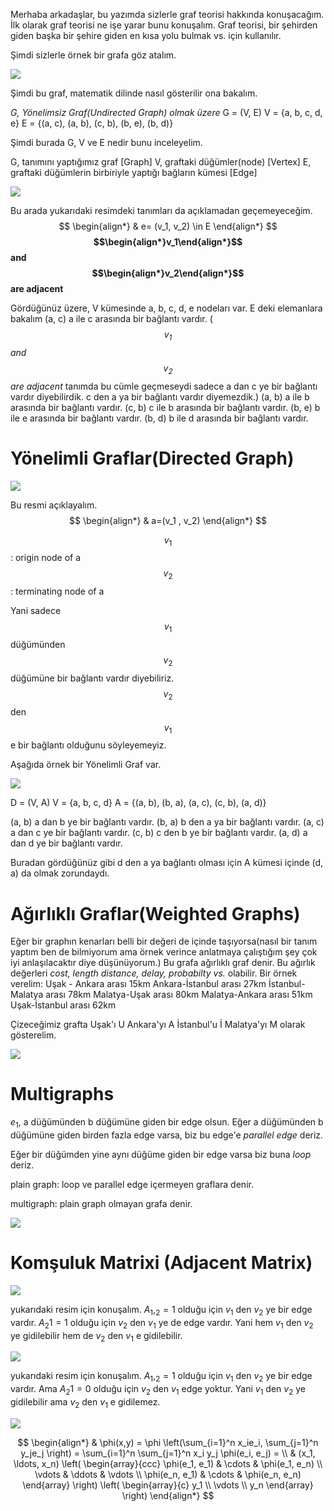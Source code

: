 Merhaba arkadaşlar, bu yazımda sizlerle graf teorisi hakkında konuşacağım.
İlk olarak graf teorisi ne işe yarar bunu konuşalım. Graf teorisi, bir şehirden giden başka bir şehire
giden en kısa yolu bulmak vs. için kullanılır.

Şimdi sizlerle örnek bir grafa göz atalım.

![](../resimler/cizge_kuramina_giris/1.jpeg)

Şimdi bu graf, matematik dilinde nasıl gösterilir ona bakalım.

*G, Yönelimsiz Graf(Undirected Graph) olmak üzere*
G = (V, E)
V = {a, b, c, d, e}
E = {(a, c), (a, b), (c, b), (b, e), (b, d)}

Şimdi burada G, V ve E nedir bunu inceleyelim.

G, tanımını yaptığımız graf [Graph]
V, graftaki düğümler(node) [Vertex]
E, graftaki düğümlerin birbiriyle yaptığı bağların kümesi [Edge]

![](../resimler/cizge_kuramina_giris/2.jpeg)

Bu arada yukarıdaki resimdeki tanımları da açıklamadan geçemeyeceğim.
$$
\begin{align*}
& e= (v_1, v_2) \in E
\end{align*}
$$
**$$\begin{align*}v_1\end{align*}$$ and $$\begin{align*}v_2\end{align*}$$ are adjacent**

Gördüğünüz üzere, V kümesinde a, b, c, d, e nodeları var. E deki elemanlara bakalım
(a, c) a ile c arasında bir bağlantı vardır. (*$$v_1$$ and $$v_2$$ are adjacent* tanımda bu cümle geçmeseydi sadece a dan c ye bir bağlantı vardır diyebilirdik. c den a ya bir bağlantı vardır diyemezdik.)
(a, b) a ile b arasında bir bağlantı vardır.
(c, b) c ile b arasında bir bağlantı vardır.
(b, e) b ile e arasında bir bağlantı vardır.
(b, d) b ile d arasında bir bağlantı vardır.

# Yönelimli Graflar(Directed Graph)

![](../resimler/cizge_kuramina_giris/3.jpeg)

Bu resmi açıklayalım.
$$
\begin{align*}
& a=(v_1 , v_2)
\end{align*}
$$

$$v_1$$ : origin node of a
$$v_2$$ : terminating node of a

Yani sadece $$v_1$$ düğümünden $$v_2$$ düğümüne bir bağlantı vardır diyebiliriz. $$v_2$$ den $$v_1$$ e bir bağlantı olduğunu söyleyemeyiz.

Aşağıda örnek bir Yönelimli Graf var.

![](../resimler/cizge_kuramina_giris/4.jpeg)

D = (V, A)
V = {a, b, c, d}
A = {(a, b), (b, a), (a, c), (c, b), (a, d)}

(a, b) a dan b ye bir bağlantı vardır.
(b, a) b den a ya bir bağlantı vardır.
(a, c) a dan c ye bir bağlantı vardır.
(c, b) c den b ye bir bağlantı vardır.
(a, d) a dan d ye bir bağlantı vardır.

Buradan gördüğünüz gibi d den a ya bağlantı olması için A kümesi içinde (d, a) da olmak zorundaydı.

# Ağırlıklı Graflar(Weighted Graphs)

Eğer bir graphın kenarları belli bir değeri de içinde taşıyorsa(nasıl bir tanım yaptım ben de bilmiyorum ama örnek verince anlatmaya çalıştığım şey çok iyi anlaşılacaktır diye düşünüyorum.)
Bu grafa ağırlıklı graf denir. Bu ağırlık değerleri *cost, length distance, delay, probabilty vs.* olabilir. Bir örnek verelim:
Uşak - Ankara arası 15km
Ankara-İstanbul arası 27km
İstanbul-Malatya arası 78km
Malatya-Uşak arası 80km
Malatya-Ankara arası 51km
Uşak-İstanbul arası 62km

Çizeceğimiz grafta
Uşak'ı U
Ankara'yı A
İstanbul'u İ
Malatya'yı M
olarak gösterelim.

![](../resimler/cizge_kuramina_giris/5.jpeg)

# Multigraphs

$e_{1}$, a düğümünden b düğümüne giden bir edge olsun.
Eğer a düğümünden b düğümüne giden birden fazla edge varsa, biz bu edge'e *parallel edge* deriz.

Eğer bir düğümden yine aynı düğüme giden bir edge varsa biz buna *loop* deriz.

plain graph: loop ve parallel edge içermeyen graflara denir.

multigraph: plain graph olmayan grafa denir.

![](../resimler/cizge_kuramina_giris/6.jpeg)

# Komşuluk Matrixi (Adjacent Matrix)

![](../resimler/cizge_kuramina_giris/7.jpeg)

yukarıdaki resim için konuşalım.
$A_{1},_{2} = 1$
olduğu için $v_{1}$ den $v_{2}$ ye bir edge vardır. $A_{2}{1} = 1$  olduğu için $v_{2}$ den $v_{1}$ ye de edge vardır. Yani hem $v_{1}$ den $v_{2}$ ye gidilebilir hem de $v_{2}$ den $v_{1}$ e gidilebilir.

![](../resimler/cizge_kuramina_giris/8.jpeg)

yukarıdaki resim için konuşalım.
$A_{1},_{2} = 1$
olduğu için $v_{1}$ den $v_{2}$ ye bir edge vardır. Ama $A_{2}{1} = 0$  olduğu için $v_{2}$ den $v_{1}$ edge yoktur. Yani $v_{1}$ den $v_{2}$ ye gidilebilir ama $v_{2}$ den $v_{1}$ e gidilemez.

![](../resimler/cizge_kuramina_giris/9.jpeg)


$$
\begin{align*}
  & \phi(x,y) = \phi \left(\sum_{i=1}^n x_ie_i, \sum_{j=1}^n y_je_j \right)
  = \sum_{i=1}^n \sum_{j=1}^n x_i y_j \phi(e_i, e_j) = \\
  & (x_1, \ldots, x_n) \left( \begin{array}{ccc}
      \phi(e_1, e_1) & \cdots & \phi(e_1, e_n) \\
      \vdots & \ddots & \vdots \\
      \phi(e_n, e_1) & \cdots & \phi(e_n, e_n)
    \end{array} \right)
  \left( \begin{array}{c}
      y_1 \\
      \vdots \\
      y_n
    \end{array} \right)
\end{align*}
$$
